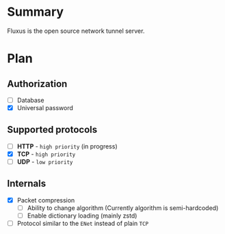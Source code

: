 # Summary

Fluxus is the open source network tunnel server.

# Plan

## Authorization

- [ ] Database
- [x] Universal password

## Supported protocols

- [ ] **HTTP** - `high priority` (in progress)
- [x] **TCP**  - `high priority`
- [ ] **UDP**  - `low priority`

## Internals

- [x] Packet compression
  - [ ] Ability to change algorithm (Currently algorithm is semi-hardcoded)
  - [ ] Enable dictionary loading (mainly zstd)
- [ ] Protocol similar to the `ENet` instead of plain `TCP`
